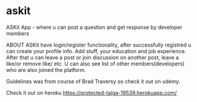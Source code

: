 # askit
ASKit App - where u can post a question and get response by developer members


ABOUT
ASKit have login/register functionality, after successfully registred u can create your profile info. Add stuff, your education and job experience. After that u can leave a post or 
join discussion on another post, leave a like/or remove like/ etc. U can also see list of other members(developers) who are also joined the platform.

Guidelines was from course of Brad Traversy so check it out on udemy.

Check it out on heroku https://protected-taiga-19539.herokuapp.com/
